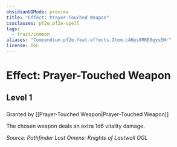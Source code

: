 ```yaml
---
obsidianUIMode: preview
title: "Effect: Prayer-Touched Weapon"
cssclasses: pf2e,pf2e-spell
tags:
  - trait/common
aliases: "Compendium.pf2e.feat-effects.Item.cA6ps8RKE0gysEWr"
license: OGL
---
```

# Effect: Prayer-Touched Weapon
## Level 1
### 






Granted by [[Prayer-Touched Weapon|Prayer-Touched Weapon]]

The chosen weapon deals an extra 1d6 vitality damage.

*Source: Pathfinder Lost Omens: Knights of Lastwall*
*OGL*